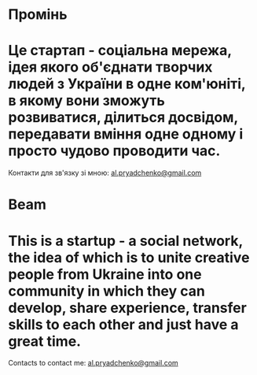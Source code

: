 # Промiнь
# Це стартап - соціальна мережа, ідея якого об'єднати творчих людей з України в одне ком'юніті, в якому вони зможуть розвиватися, ділиться досвідом, передавати вміння одне одному і просто чудово проводити час.
Контакти для зв'язку зі мною: al.pryadchenko@gmail.com

# Beam
# This is a startup - a social network, the idea of which is to unite creative people from Ukraine into one community in which they can develop, share experience, transfer skills to each other and just have a great time.
Contacts to contact me: al.pryadchenko@gmail.com
